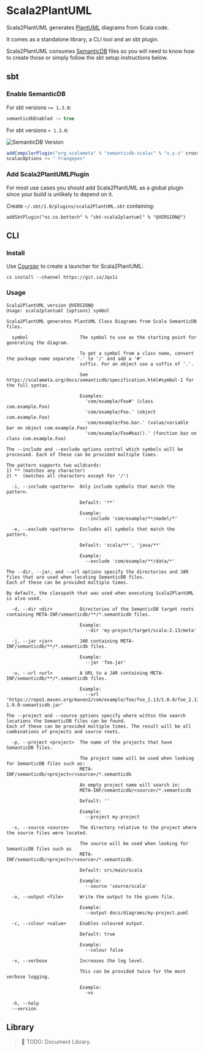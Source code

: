 # Scala2PlantUML

Scala2PlantUML generates [PlantUML] diagrams from Scala code.

It comes as a standalone library, a CLI tool and an sbt plugin.

Scala2PlantUML consumes [SemanticDB] files so you will need to know how to create those or simply follow the sbt setup
instructions below.

## sbt

### Enable SemanticDB

For sbt versions `>= 1.3.0`:

```sbt
semanticdbEnabled := true
```

For sbt versions `< 1.3.0`:

![SemanticDB Version](https://img.shields.io/maven-central/v/org.scalameta/semanticdb-scalac_2.12.13?label=SemanticDB)

```sbt
addCompilerPlugin("org.scalameta" % "semanticdb-scalac" % "x.y.z" cross CrossVersion.full)
scalacOptions += "-Yrangepos"
```

### Add Scala2PlantUMLPlugin

For most use cases you should add Scala2PlantUML as a global plugin since your build is unlikely to depend on it.

Create `~/.sbt/1.0/plugins/scala2PlantUML.sbt` containing:

```text
addSbtPlugin("nz.co.bottech" % "sbt-scala2plantuml" % "@VERSION@")
```

## CLI

### Install

Use [Coursier] to create a launcher for Scala2PlantUML:

```shell
cs install --channel https://git.io/Jqv1i
```

### Usage

```text
Scala2PlantUML version @VERSION@
Usage: scala2plantuml [options] symbol

Scala2PlantUML generates PlantUML Class Diagrams from Scala SemanticDB files.

  symbol                   The symbol to use as the starting point for generating the diagram.

                           To get a symbol from a class name, convert the package name separate '.' to '/' and add a '#'
                           suffix. For an object use a suffix of '.'.

                           See https://scalameta.org/docs/semanticdb/specification.html#symbol-1 for the full syntax.

                           Examples:
                             'com/example/Foo#' (class com.example.Foo)
                             'com/example/Foo.' (object com.example.Foo)
                             'com/example/Foo.bar.' (value/variable bar on object com.example.Foo)
                             'com/example/Foo#baz().' (function baz on class com.example.Foo)

The --include and --exclude options control which symbols will be processed. Each of these can be provided multiple times.

The pattern supports two wildcards:
1) ** (matches any character)
2) *  (matches all characters except for '/')

  -i, --include <pattern>  Only include symbols that match the pattern.

                           Default: '**'

                           Example:
                             --include 'com/example/**/model/*'

  -e, --exclude <pattern>  Excludes all symbols that match the pattern.

                           Default: 'scala/**', 'java/**'

                           Example:
                             --exclude 'com/example/**/data/*'

The --dir, --jar, and --url options specify the directories and JAR files that are used when locating SemanticDB files.
Each of these can be provided multiple times.

By default, the classpath that was used when executing Scala2PlantUML is also used.

  -d, --dir <dir>          Directories of the SemanticDB target roots containing META-INF/semanticdb/**/*.semanticdb files.

                           Example:
                             --dir 'my-project/target/scala-2.13/meta'

  -j, --jar <jar>          JAR containing META-INF/semanticdb/**/*.semanticdb files.

                           Example:
                             --jar 'foo.jar'

  -u, --url <url>          A URL to a JAR containing META-INF/semanticdb/**/*.semanticdb files.

                           Example:
                             --url 'https://repo1.maven.org/maven2/com/example/foo/foo_2.13/1.0.0/foo_2.13-1.0.0-semanticdb.jar'

The --project and --source options specify where within the search locations the SemanticDB files can be found.
Each of these can be provided multiple times. The result will be all combinations of projects and source roots.

  -p, --project <project>  The name of the projects that have SemanticDB files.

                           The project name will be used when looking for SemanticDB files such as:
                           META-INF/semanticdb/<project>/<source>/*.semanticdb

                           An empty project name will search in:
                           META-INF/semanticdb/<source>/*.semanticdb

                           Default: ''

                           Example:
                             --project my-project

  -s, --source <source>    The directory relative to the project where the source files were located.

                           The source will be used when looking for SemanticDB files such as
                           META-INF/semanticdb/<project>/<source>/*.semanticdb.

                           Default: src/main/scala

                           Example:
                             --source 'source/scala'

  -o, --output <file>      Write the output to the given file.

                           Example:
                             --output docs/diagrams/my-project.puml

  -c, --colour <value>     Enables coloured output.

                           Default: true

                           Example:
                             --colour false

  -v, --verbose            Increases the log level.

                           This can be provided twice for the most verbose logging.

                           Example:
                             -vv

  -h, --help
  --version
```

## Library

> 🚧 TODO: Document Library.

[coursier]: https://get-coursier.io/docs/cli-install
[plantuml]: https://plantuml.com/
[semanticdb]: https://scalameta.org/docs/semanticdb/guide.html
